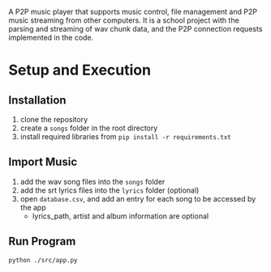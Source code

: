 A P2P music player that supports music control, file management and P2P music streaming from other computers. It is a school project with the parsing and streaming of wav chunk data, and the P2P connection requests implemented in the code. 

# Setup and Execution
## Installation
1. clone the repository
2. create a ```songs``` folder in the root directory
3. install required libraries from ```pip install -r requirements.txt```

## Import Music
1. add the wav song files into the ```songs``` folder
2. add the srt lyrics files into the ```lyrics``` folder (optional)
3. open ```database.csv```, and add an entry for each song to be accessed by the app
   * lyrics_path, artist and album information are optional

## Run Program
```python ./src/app.py```
